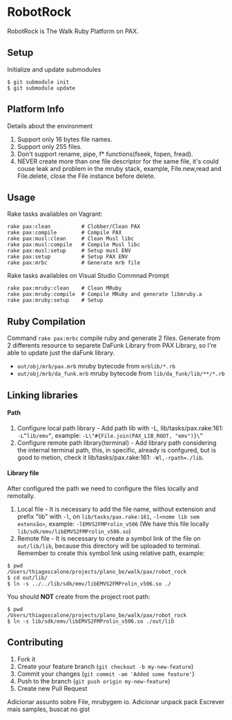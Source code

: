 # RobotRock

RobotRock is The Walk Ruby Platform on PAX.

## Setup

Initialize and update submodules

	$ git submodule init
	$ git submodule update

## Platform Info

Details about the environment

1. Support only 16 bytes file names.
2. Support only 255 files.
3. Don't support rename, pipe, f* functions(fseek, fopen, fread).
4. NEVER create more than one file descriptor for the same file, it's could couse leak and problem in the mruby stack, example, File.new,read and File.delete, close the File instance before delete.
	
	
## Usage
Rake tasks availables on Vagrant:

	rake pax:clean          # Clobber/Clean PAX
	rake pax:compile        # Compile PAX
	rake pax:musl:clean     # Clean Musl libc
	rake pax:musl:compile   # Compile Musl libc
	rake pax:musl:setup     # Setup musl ENV
	rake pax:setup          # Setup PAX ENV
	rake pax:mrbc           # Generate mrb file
	
Rake tasks availables on Visual Studio Commnad Prompt

	rake pax:mruby:clean    # Clean MRuby
	rake pax:mruby:compile  # Compile MRuby and generate libmruby.a
	rake pax:mruby:setup    # Setup

## Ruby Compilation

Command `rake pax:mrbc` compile ruby and generate 2 files. Generate from 2 differents resource to separete DaFunk Library from PAX Library, so I're able to update just the daFunk library.

 - `out/obj/mrb/pax.mrb` mruby bytecode from `mrblib/*.rb`
 - `out/obj/mrb/da_funk.mrb` mruby bytecode from `lib/da_funk/lib/**/*.rb`
 

## Linking libraries

#### Path

1. Configure local path library - Add path lib with -L, lib/tasks/pax.rake:161: `-L”lib/emv”`, example: `-L\"#{File.join(PAX_LIB_ROOT, "emv")}\”`
2. Configure remote path library(terminal) - Add library path considering the internal terminal path, this, in specific, already is confgured, but is good to metion, check it lib/tasks/pax.rake:161: `-Wl,-rpath=./lib`.

#### Library file

After configured the path we need to configure the files locally and remotally.

1. Local file - It is necessary to add the file name, without extension and prefix "lib" with `-l`, on `lib/tasks/pax.rake:161`, `-l<nome lib sem extensão>`, example: `-lEMVS2FMProlin_v506` (We have this file locally `lib/sdk/emv/libEMVS2FMProlin_v506.so`)
2. Remote file - It is necessary to create a symbol link of the file on `out/lib/lib`, because this directory will be uploaded to terminal. Remember to create this symbol link using relative path, example:

```
$ pwd
/Users/thiagoscalone/projects/plano_be/walk/pax/robot_rock
$ cd out/lib/
$ ln -s ../../lib/sdk/emv/libEMVS2FMProlin_v506.so ./
```

You should **NOT** create from the project root path:

```
$ pwd
/Users/thiagoscalone/projects/plano_be/walk/pax/robot_rock
$ ln -s lib/sdk/emv/libEMVS2FMProlin_v506.so ./out/lib
```

## Contributing

1. Fork it
2. Create your feature branch (`git checkout -b my-new-feature`)
3. Commit your changes (`git commit -am 'Added some feature'`)
4. Push to the branch (`git push origin my-new-feature`)
5. Create new Pull Request


Adicionar assunto sobre File, mrubygem io.
Adicionar unpack pack
Escrever mais samples, buscat no gist